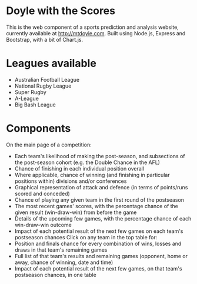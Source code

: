 Doyle with the Scores
======================

This is the web component of a sports prediction and analysis website, currently available at http://mtdoyle.com.
Built using Node.js, Express and Bootstrap, with a bit of Chart.js.

# Leagues available
* Australian Football League
* National Rugby League
* Super Rugby
* A-League
* Big Bash League

# Components
On the main page of a competition:
* Each team's likelihood of making the post-season, and subsections of the post-season cohort (e.g. the Double Chance in the AFL)
* Chance of finishing in each individual position overall
* Where applicable, chance of winning (and finishing in particular positions within) divisions and/or conferences
* Graphical representation of attack and defence (in terms of points/runs scored and conceded)
* Chance of playing any given team in the first round of the postseason
* The most recent games' scores, with the percentage chance of the given result (win-draw-win) from before the game
* Details of the upcoming few games, with the percentage chance of each win-draw-win outcome
* Impact of each potential result of the next few games on each team's postseason chances
Click on any team in the top table for:
* Position and finals chance for every combination of wins, losses and draws in that team's remaining games
* Full list of that team's results and remaining games (opponent, home or away, chance of winning, date and time)
* Impact of each potential result of the next few games, on that team's postseason chances, in one table

